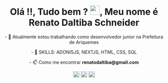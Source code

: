 <h1 align="center">Olá !!, Tudo bem ? <img src="https://raw.githubusercontent.com/kaueMarques/kaueMarques/master/hi.gif" width="30px">, Meu nome é Renato Daltiba Schneider</h1>

<p align="center">- 🔭 Atualmente estou trabalhando como desenvolvedor junior na Prefeitura de Ariquemes</p>

<p align="center">- 💬 SKILLS: ADONISJS, NEXTJS, HTML, CSS, SQL</p>

<p align="center">- 📫 Como me encontrar <b>renatodaltiba@gmail.com</b></p>


<p align="center">
<a href="https://www.linkedin.com/in/renatodaltiba/" target="blank" styles="color: #fff"><img align="center" src="https://cdn.jsdelivr.net/npm/simple-icons@3.0.1/icons/linkedin.svg" alt="RENATO" height="20" width="20" /></a>
<a href="https://fb.com/renatodaltiba" target="blank" styles="color: #fff"><img align="center" src="https://cdn.jsdelivr.net/npm/simple-icons@3.0.1/icons/facebook.svg" alt="Renato" height="20" width="20" /></a>
<a href="https://instagram.com/renatodaltiba" target="blank" styles="color: #fff"><img align="center" src="https://cdn.jsdelivr.net/npm/simple-icons@3.0.1/icons/instagram.svg" alt="Renato" height="20" width="20" /></a>
</p>
